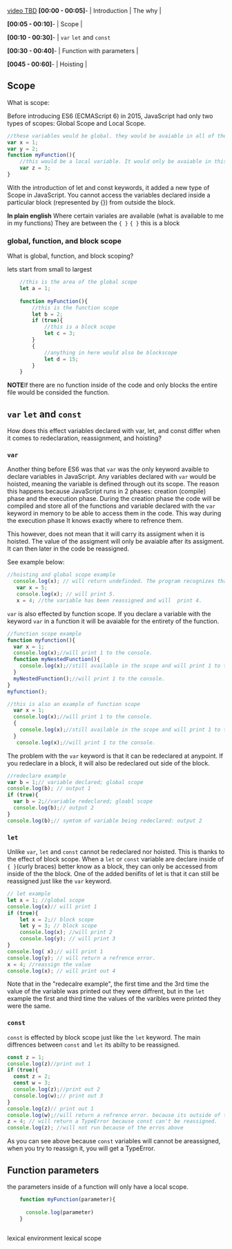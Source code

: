 [video TBD]()
**[00:00 - 00:05]**- | Introduction | The why |

**[00:05 - 00:10]**- | Scope | 

**[00:10 - 00:30]**- | `var` `let` and `const`

**[00:30 - 00:40]**- | Function with parameters |

**[0045 - 00:60]**- | Hoisting |

## Scope

What is scope:

Before introducing ES6 (ECMAScript 6) in 2015, JavaScript had only two types of scopes: Global Scope and Local Scope. 

```js
//these variables would be global. they would be avaiable in all of the code
var x = 1;
var y = 2;
function myFunction(){
	//this would be a local variable. It would only be avaiable in this function
	var z = 3;
}
```
With the introduction of let and const keywords, it added a new type of Scope in JavaScript. You cannot access the variables declared inside a particular block (represented by {}) from outside the block. 

**In plain english**
Where certain variales are available (what is available to me in my functions)
They are between the `{ }`
`{ }` this is a block

### global, function, and block scope

What is global, function, and block scoping?

lets start from small to largest
```js
    //this is the area of the global scope
    let a = 1;
    
    function myFunction(){
        //this is the function scope
        let b = 2; 
        if (true){
            //this is a block scope
            let c = 3;
        }
        {
        	//anything in here would also be blockscope
        	let d = 15;
        }
    }

```
**NOTE**If there are no function inside of the code and only blocks the entire file would be consided the function.


## `var` `let` and `const`

How does this effect variables declared with var, let, and const differ when it comes to redeclaration, reassignment, and hoisting?

### `var`

Another thing before ES6 was that `var` was the only keyword avaible to declare variables in JavaScript. Any variables declared with `var` would be hoisted, meaning the variable is defined through out its scope. The reason  this happens because JavaScript runs in 2 phases: creation (compile) phase and the execution phase. During the creation phase the code will be compiled and store all of the functions and variable declared with the `var` keyword in memory to be able to access them in the code. This way during the execution phase It knows exactly where to refrence them. 

This however, does not mean that it will carry its assigment when it is hoisted. The value of the assigment will only be avaiable after its assigment. It can then later in the code be reassigned.


 See example below:
 ```js
 //hoisting and global scope example
   console.log(x); // will return undefinded. The program recognizes that this variables exists. 
    var x = 5;
    console.log(x); // will print 5.
    x = 4; //the variable has been reassigned and will  print 4.
  ```
  `var` is also effected by function scope. If you declare a variable with the keyword `var` in a function it will be avaiable for the entirety of the function. 
  ```js
  //function scope example
  function myfunction(){
    var x = 1;
    console.log(x);//will print 1 to the console.
    function myNestedFunction(){
      console.log(x);//still available in the scope and will print 1 to the console.
    }
    myNestedFunction();//will print 1 to the console.
  }
  myfunction();
  
  //this is also an example of function scope
    var x = 1;
    console.log(x);//will print 1 to the console.
    {
      console.log(x);//still available in the scope and will print 1 to the console.
    }
     console.log(x);//will print 1 to the console.
  ```
  The problem with the `var` keyword is that it can be redeclared at anypoint. If you redeclare in a block, it will also be redeclared out side of the block.
  ```js
  //redeclare example
  var b = 1;// variable declared; global scope
  console.log(b); // output 1
  if (true){
    var b = 2;//variable redeclared; gloabl scope
    console.log(b);// output 2
  }
  console.log(b);// symtom of variable being redeclared: output 2
  ```
  
  ### `let`
  Unlike `var`, `let` and `const` cannot be redeclared nor hoisted. This is thanks to the effect of block scope. When a `let` or `const` variable are declare inside of `{ }`(curly braces) better know as a block, they can only be accessed from inside of the the block. One of the added benifits of let is that it can still be reassigned just like the `var` keyword.

  ```js
  // let example
  let x = 1; //global scope
  console.log(x)// will print 1
  if (true){
      let x = 2;// block scope
      let y = 3; // block scope
      console.log(x); //will print 2
      console.log(y); // will print 3
  }
  console.log( x);// will print 1
  console.log(y); // will return a refrence error. 
  x = 4; //reassign the value
  console.log(x); // will print out 4 
  ```
  Note that in the "redecalre example", the first time and the 
  3rd time the value of the variable was printed out they were diffrent, but in the `let` example the first and third time the values of the varibles were printed they were the same.  

### `const`

  `const` is effected by block scope just like the `let` keyword. The main diffrences between `const` and `let` its abilty to be reassigned.  
  ```js
  const z = 1;
  console.log(z)//print out 1
  if (true){
    const z = 2;
    const w = 3;
    console.log(z);//print out 2
    console.log(w);// print out 3
  }
  console.log(z)// print out 1
  console.log(w);//will return a refrence error. because its outside of the block
  z = 4; // will return a TypeError because const can't be reassigned.
  console.log(z); //will not run because of the erros above
  ```
  As you can see above because `const` variables will cannot be areassigned, when you try to reassign it, you will get a TypeError. 
  
## Function parameters

the parameters inside of a function will only have a local scope. 

```js
	function myFunction(parameter){
	  
	  console.log(parameter)
	}
	
```
lexical environment
lexical scope